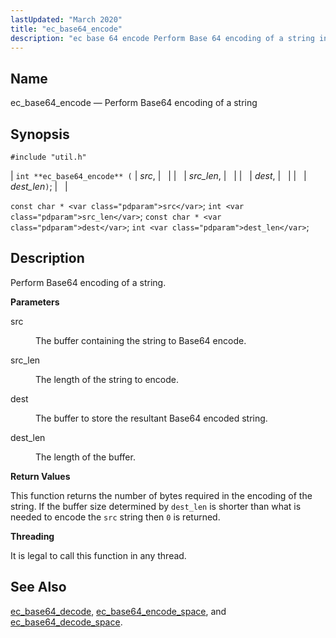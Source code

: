 ```yaml
---
lastUpdated: "March 2020"
title: "ec_base64_encode"
description: "ec base 64 encode Perform Base 64 encoding of a string int ec base 64 encode src src len dest dest len const char src int src len const char dest int dest len Perform Base 64 encoding of a string src The buffer containing the string to Base 64..."
---
```


<a name="apis.ec_base64_encode"></a> 
## Name

ec_base64_encode — Perform Base64 encoding of a string

## Synopsis

`#include "util.h"`

| `int **ec_base64_encode** (` | <var class="pdparam">src</var>, |   |
|   | <var class="pdparam">src_len</var>, |   |
|   | <var class="pdparam">dest</var>, |   |
|   | <var class="pdparam">dest_len</var>`)`; |   |

`const char * <var class="pdparam">src</var>`;
`int <var class="pdparam">src_len</var>`;
`const char * <var class="pdparam">dest</var>`;
`int <var class="pdparam">dest_len</var>`;<a name="idp47466800"></a> 
## Description

Perform Base64 encoding of a string.

**<a name="idp47468016"></a> Parameters**

<dl class="variablelist">

<dt>src</dt>

<dd>

The buffer containing the string to Base64 encode.

</dd>

<dt>src_len</dt>

<dd>

The length of the string to encode.

</dd>

<dt>dest</dt>

<dd>

The buffer to store the resultant Base64 encoded string.

</dd>

<dt>dest_len</dt>

<dd>

The length of the buffer.

</dd>

</dl>

**<a name="idp47476336"></a> Return Values**

This function returns the number of bytes required in the encoding of the string. If the buffer size determined by `dest_len` is shorter than what is needed to encode the `src` string then `0` is returned.

**<a name="idp47478736"></a> Threading**

It is legal to call this function in any thread.

<a name="idp47479840"></a> 
## See Also

[ec_base64_decode](/momentum/3/3-api/apis-ec-base-64-decode), [ec_base64_encode_space](/momentum/3/3-api/apis-ec-base-64-encode-space), and [ec_base64_decode_space](/momentum/3/3-api/apis-ec-base-64-decode-space).